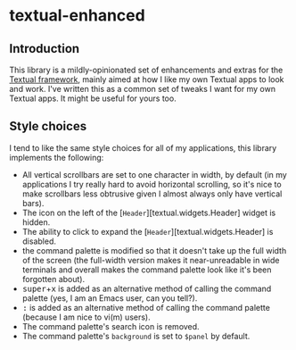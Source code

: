 # textual-enhanced

## Introduction

This library is a mildly-opinionated set of enhancements and extras for the
[Textual framework](https://textual.textualize.io/), mainly aimed at how I
like my own Textual apps to look and work. I've written this as a common set
of tweaks I want for my own Textual apps. It might be useful for yours too.

## Style choices

I tend to like the same style choices for all of my applications, this
library implements the following:

- All vertical scrollbars are set to one character in width, by default (in
  my applications I try really hard to avoid horizontal scrolling, so it's
  nice to make scrollbars less obtrusive given I almost always only have
  vertical bars).
- The icon on the left of the [`Header`][textual.widgets.Header] widget is
  hidden.
- The ability to click to expand the [`Header`][textual.widgets.Header] is
  disabled.
- the command palette is modified so that it doesn't take up the full width
  of the screen (the full-width version makes it near-unreadable in wide
  terminals and overall makes the command palette look like it's been
  forgotten about).
- <kbd>super</kbd>+<kbd>x</kbd> is added as an alternative method of calling
  the command palette (yes, I am an Emacs user, can you tell?).
- <kbd>:</kbd> is added as an alternative method of calling the command
  palette (because I am nice to vi(m) users).
- The command palette's search icon is removed.
- The command palette's `background` is set to `$panel` by default.

[//]: # (index.md ends here)
